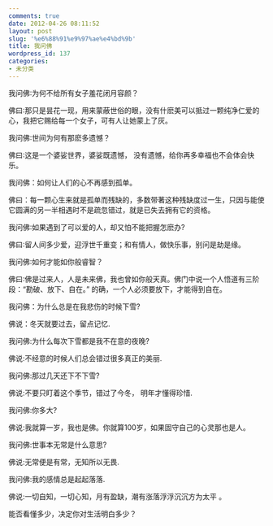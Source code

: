 ```yaml
---
comments: true
date: 2012-04-26 08:11:52
layout: post
slug: '%e6%88%91%e9%97%ae%e4%bd%9b'
title: 我问佛
wordpress_id: 137
categories:
- 未分类
---
```


我问佛∶为何不给所有女子羞花闭月容颜？

佛曰∶那只是昙花一现，用来蒙蔽世俗的眼，没有什麽美可以抵过一颗纯净仁爱的心，我把它赐给每一个女子，可有人让她蒙上了灰。

我问佛∶世间为何有那麽多遗憾？

佛曰∶这是一个婆娑世界，婆娑既遗憾， 没有遗憾，给你再多幸福也不会体会快乐。

我问佛：如何让人们的心不再感到孤单。

佛曰：每一颗心生来就是孤单而残缺的，多数带著这种残缺度过一生，只因与能使它圆满的另一半相遇时不是疏忽错过，就是已失去拥有它的资格。

我问佛∶如果遇到了可以爱的人，却又怕不能把握怎麽办?

佛曰∶留人间多少爱，迎浮世千重变；和有情人，做快乐事，别问是劫是缘。

我问佛∶如何才能如你般睿智？

佛曰∶佛是过来人，人是未来佛，我也曾如你般天真。佛门中说一个人悟道有三阶段：“勘破、放下、自在。” 的确，一个人必须要放下，才能得到自在。

我问佛：为什么总是在我悲伤的时候下雪?

佛说：冬天就要过去，留点记忆.

我问佛:为什么每次下雪都是我不在意的夜晚?

佛说:不经意的时候人们总会错过很多真正的美丽.

我问佛:那过几天还下不下雪?

佛说:不要只盯着这个季节，错过了今冬， 明年才懂得珍惜.

我问佛:你多大?

佛说:我就算一岁，我也是佛。你就算100岁，如果固守自己的心灵那也是人。

我问佛:世事本无常是什么意思?

佛说:无常便是有常，无知所以无畏.

我问佛:我的感情总是起起落落.

佛说:一切自知，一切心知，月有盈缺，潮有涨落浮浮沉沉方为太平 。

能否看懂多少，决定你对生活明白多少？


